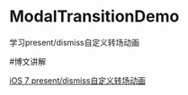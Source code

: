 # ModalTransitionDemo
学习present/dismiss自定义转场动画

#博文讲解

[iOS 7 present/dismiss自定义转场动画](http://www.henishuo.com/ios-7-presentdismiss-transitioning/)


